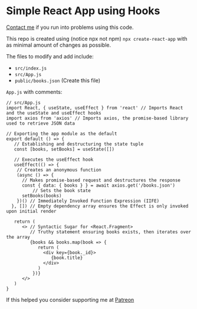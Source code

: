 # Simple React App using Hooks

[Contact me](https://www.aaronwht.com/contact-me) if you run into problems using this code. 

This repo is created using (notice npx not npm) `npx create-react-app` with as minimal amount of changes as possible.

The files to modify and add include:
- `src/index.js`
- `src/App.js`
- `public/books.json` (Create this file)

`App.js` with comments:
```
// src/App.js
import React, { useState, useEffect } from 'react' // Imports React and the useState and useEffect hooks
import axios from 'axios' // Imports axios, the promise-based library used to retrieve JSON data

// Exporting the app module as the default
export default () => {
   // Establishing and destructuring the state tuple
   const [books, setBooks] = useState([])
   
   // Executes the useEffect hook
   useEffect(() => {
    // Creates an anonymous function
    (async () => {
      // Makes promise-based request and destructures the response
      const { data: { books } } = await axios.get('/books.json')
          // Sets the book state
	  setBooks(books)
    })() // Immediately Invoked Function Expression (IIFE)
  }, []) // Empty dependency array ensures the Effect is only invoked upon initial render
  
   return (
      <> // Syntactic Sugar for <React.Fragment>
      	 // Truthy statement ensuring books exists, then iterates over the array
         {books && books.map(book => {
            return (
              <div key={book._id}>
                 {book.title}
              </div>
            )
          })}
      </>
   )
}
```  

If this helped you consider supporting me at [Patreon](https://www.patreon.com/aaronwht)
